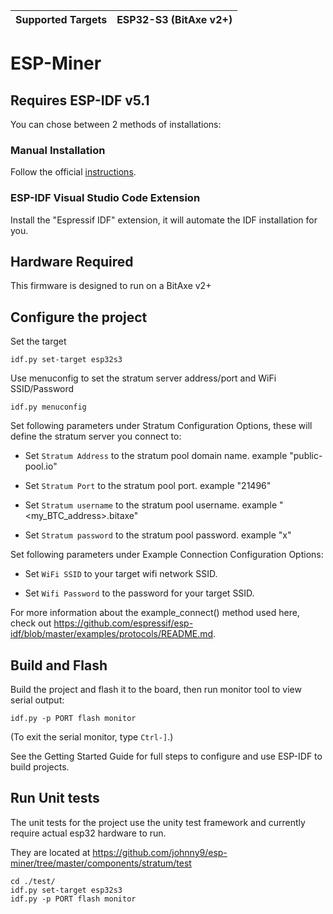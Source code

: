 | Supported Targets | ESP32-S3 (BitAxe v2+) |
| ----------------- | --------------------- |

# ESP-Miner

## Requires ESP-IDF v5.1

You can chose between 2 methods of installations:

### Manual Installation

Follow the official [instructions](https://docs.espressif.com/projects/esp-idf/en/release-v5.1/esp32s3/get-started/index.html#manual-installation).

### ESP-IDF Visual Studio Code Extension

Install the "Espressif IDF" extension, it will automate the IDF installation for you.

## Hardware Required

This firmware is designed to run on a BitAxe v2+

## Configure the project

Set the target

```
idf.py set-target esp32s3
```

Use menuconfig to set the stratum server address/port and WiFi SSID/Password

```
idf.py menuconfig
```

Set following parameters under Stratum Configuration Options, these will define the stratum server you connect to:

* Set `Stratum Address` to the stratum pool domain name. example "public-pool.io"

* Set `Stratum Port` to the stratum pool port. example "21496"

* Set `Stratum username` to the stratum pool username. example "<my_BTC_address>.bitaxe"

* Set `Stratum password` to the stratum pool password. example "x"

Set following parameters under Example Connection Configuration Options:

* Set `WiFi SSID` to your target wifi network SSID.

* Set `Wifi Password` to the password for your target SSID.

For more information about the example_connect() method used here, check out <https://github.com/espressif/esp-idf/blob/master/examples/protocols/README.md>.

## Build and Flash

Build the project and flash it to the board, then run monitor tool to view serial output:

```
idf.py -p PORT flash monitor
```

(To exit the serial monitor, type ``Ctrl-]``.)

See the Getting Started Guide for full steps to configure and use ESP-IDF to build projects.

## Run Unit tests

The unit tests for the project use the unity test framework and currently require actual esp32 hardware to run.

They are located at <https://github.com/johnny9/esp-miner/tree/master/components/stratum/test>

```
cd ./test/
idf.py set-target esp32s3
idf.py -p PORT flash monitor
```
